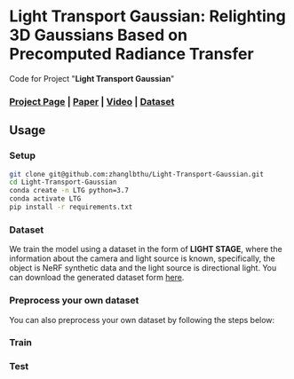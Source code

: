 # Light Transport Gaussian: Relighting 3D Gaussians Based on Precomputed Radiance Transfer
Code for Project "**Light Transport Gaussian**"

### [Project Page](https://gerwang.github.io/shadowneus/) | [Paper](https://arxiv.org/abs/2211.14086) | [Video](https://www.youtube.com/watch?v=jvxJ7bVuTBk) | [Dataset](https://drive.google.com/drive/folders/1Sr30kdvCD2tXNAONzcnF5xnoMXasylyA?usp=sharing)

## Usage

### Setup

```bash
git clone git@github.com:zhanglbthu/Light-Transport-Gaussian.git
cd Light-Transport-Gaussian
conda create -n LTG python=3.7
conda activate LTG
pip install -r requirements.txt
```

### Dataset
We train the model using a dataset in the form of **LIGHT STAGE**, where the information about the camera and light source is known, specifically, the object is NeRF synthetic data and the light source is directional light.
You can download the generated dataset form [here](https://drive.google.com/drive/folders/1Sr30kdvCD2tXNAONzcnF5xnoMXasylyA?usp=sharing).
### Preprocess your own dataset
You can also preprocess your own dataset by following the steps below:

### Train

### Test